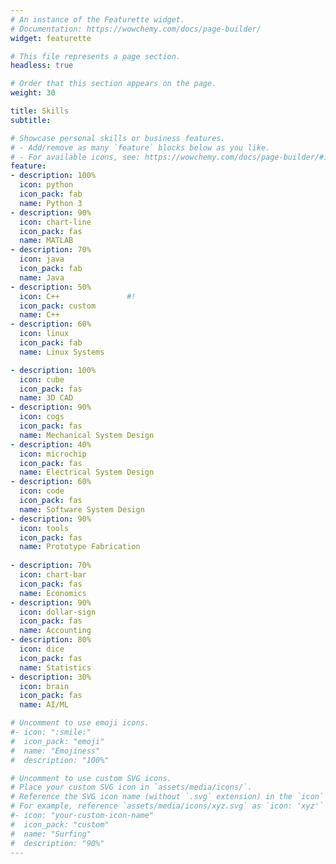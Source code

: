 ```yaml
---
# An instance of the Featurette widget.
# Documentation: https://wowchemy.com/docs/page-builder/
widget: featurette

# This file represents a page section.
headless: true

# Order that this section appears on the page.
weight: 30

title: Skills
subtitle:

# Showcase personal skills or business features.
# - Add/remove as many `feature` blocks below as you like.
# - For available icons, see: https://wowchemy.com/docs/page-builder/#icons
feature:
- description: 100%
  icon: python
  icon_pack: fab
  name: Python 3
- description: 90%
  icon: chart-line
  icon_pack: fas
  name: MATLAB
- description: 70%
  icon: java
  icon_pack: fab
  name: Java
- description: 50%
  icon: C++               #!
  icon_pack: custom
  name: C++
- description: 60%
  icon: linux
  icon_pack: fab
  name: Linux Systems

- description: 100%
  icon: cube
  icon_pack: fas
  name: 3D CAD
- description: 90%
  icon: cogs
  icon_pack: fas
  name: Mechanical System Design
- description: 40%
  icon: microchip
  icon_pack: fas
  name: Electrical System Design
- description: 60%
  icon: code
  icon_pack: fas
  name: Software System Design
- description: 90%
  icon: tools
  icon_pack: fas
  name: Prototype Fabrication
  
- description: 70%
  icon: chart-bar
  icon_pack: fas
  name: Economics
- description: 90%
  icon: dollar-sign
  icon_pack: fas
  name: Accounting
- description: 80%
  icon: dice
  icon_pack: fas
  name: Statistics
- description: 30%
  icon: brain
  icon_pack: fas
  name: AI/ML

# Uncomment to use emoji icons.
#- icon: ":smile:"
#  icon_pack: "emoji"
#  name: "Emojiness"
#  description: "100%"  

# Uncomment to use custom SVG icons.
# Place your custom SVG icon in `assets/media/icons/`.
# Reference the SVG icon name (without `.svg` extension) in the `icon` field.
# For example, reference `assets/media/icons/xyz.svg` as `icon: 'xyz'`
#- icon: "your-custom-icon-name"
#  icon_pack: "custom"
#  name: "Surfing"
#  description: "90%"
---
```

